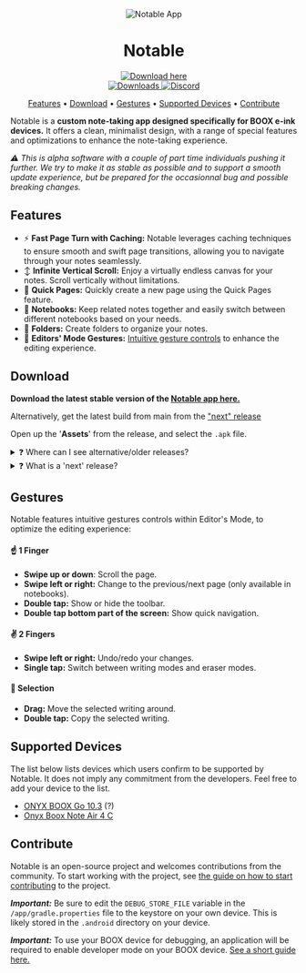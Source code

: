 <!-- markdownlint-configure-file {
  "MD013": {
    "code_blocks": false,
    "tables": false
  },
  "MD033": false,
  "MD041": false
} -->

<div align="center">

![Notable App](https://github.com/olup/notable/blob/main/app/src/main/res/mipmap-xxxhdpi/ic_launcher.png?raw=true "Notable Logo")
# Notable
  
  
<a href="https://github.com/olup/notable/releases/latest">
  <img src="https://img.shields.io/badge/-download%20here-informational" alt="Download here">
</a><br/>
  
  
<a href="https://github.com/olup/notable/releases/latest">
  <img src="https://img.shields.io/github/downloads/olup/notable/total?color=47c219" alt="Downloads">
</a>
<a href="https://discord.com/invite/X3tHWZHUQg">
  <img src="https://img.shields.io/badge/discord-7289da.svg" alt="Discord">
</a>
  
[Features](#features) •
[Download](#download) •
[Gestures](#gestures) •
[Supported Devices](#supported-devices) •
[Contribute](#contribute)
  
</div>


Notable is a **custom note-taking app designed specifically for BOOX e-ink devices.** It offers a clean, minimalist design, with a range of special features and optimizations to enhance the note-taking experience.

*⚠️ This is alpha software with a couple of part time individuals pushing it further. We try to make it as stable as possible and to support a smooth update experience, but be prepared for the occasionnal bug and possible breaking changes.*

## Features
* ⚡ **Fast Page Turn with Caching:** Notable leverages caching techniques to ensure smooth and swift page transitions, allowing you to navigate through your notes seamlessly.
* ↕️ **Infinite Vertical Scroll:** Enjoy a virtually endless canvas for your notes. Scroll vertically without limitations.
* 📝 **Quick Pages:** Quickly create a new page using the Quick Pages feature.
* 📒 **Notebooks:** Keep related notes together and easily switch between different notebooks based on your needs.
* 📁 **Folders:** Create folders to organize your notes.
* 🤏 **Editors' Mode Gestures:** [Intuitive gesture controls](#gestures) to enhance the editing experience.

## Download
**Download the latest stable version of the [Notable app here.](https://github.com/olup/notable/releases/latest)**

Alternatively, get the latest build from main from the ["next" release](https://github.com/olup/notable/releases/next)

Open up the '**Assets**' from the release, and select the `.apk` file.

<details><summary title="Click to show/hide details">❓ Where can I see alternative/older releases?</summary><br/>
Select the projects <a href="https://github.com/olup/notable/tags" target="_blank">'Releases'</a> and download alternative versions of the Notable app.
</details>

<details><summary title="Click to show/hide details">❓ What is a 'next' release?</summary><br/>
The 'next' release is a pre-release, and will contain features imlemented but not yet released as part of a version - and sometimes experiments that could very well not be part a release.
</details>

## Gestures
Notable features intuitive gestures controls within Editor's Mode, to optimize the editing experience:
#### ☝️ 1 Finger
* **Swipe up or down**: Scroll the page.
* **Swipe left or right:** Change to the previous/next page (only available in notebooks).
* **Double tap:** Show or hide the toolbar.
* **Double tap bottom part of the screen:** Show quick navigation.

#### ✌️ 2 Fingers
* **Swipe left or right:** Undo/redo your changes.
* **Single tap:** Switch between writing modes and eraser modes.

#### 🔲 Selection
* **Drag:** Move the selected writing around.
* **Double tap:** Copy the selected writing.

## Supported Devices
The list below lists devices which users confirm to be supported by Notable. It does not imply any
commitment from the developers. Feel free to add your device to the list.
* [ONYX BOOX Go 10.3](https://onyxboox.com/boox_go103) (?)
* [Onyx Boox Note Air 4 C](https://onyxboox.pl/en/ebook-readers/onyx-boox-note-air-4-c)

## Contribute
Notable is an open-source project and welcomes contributions from the community. 
To start working with the project, see [the guide on how to start contributing](https://docs.github.com/en/get-started/quickstart/contributing-to-projects) to the project. 

***Important:*** Be sure to edit the `DEBUG_STORE_FILE` variable in the `/app/gradle.properties` file to the keystore on your own device. This is likely stored in the `.android` directory on your device.

***Important:*** To use your BOOX device for debugging, an application will be required to enable developer mode on your BOOX device. [See a short guide here.](https://imgur.com/a/i1kb2UQ)  
